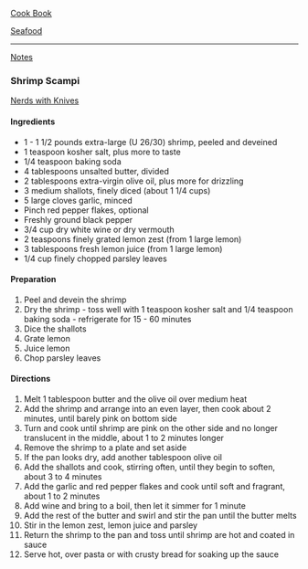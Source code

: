 [Cook Book](https://github.com/vmsmith/CookBook/blob/master/README.md)  

[Seafood](https://github.com/vmsmith/CookBook/blob/master/fish_shellfish.md)    

-----  

[Notes](https://github.com/vmsmith/CookBook/blob/master/notes.md)  

### Shrimp Scampi  
[Nerds with Knives](https://nerdswithknives.com/the-most-delicious-garlic-butter-shrimp-scampi/)  

#### Ingredients  
* 1 - 1 1/2 pounds extra-large (U 26/30) shrimp, peeled and deveined  
* 1 teaspoon kosher salt, plus more to taste  
* 1/4 teaspoon baking soda  
* 4 tablespoons unsalted butter, divided  
* 2 tablespoons extra-virgin olive oil, plus more for drizzling  
* 3 medium shallots, finely diced (about 1 1/4 cups)  
* 5 large cloves garlic, minced  
* Pinch red pepper flakes, optional  
* Freshly ground black pepper  
* 3/4 cup dry white wine or dry vermouth  
* 2 teaspoons finely grated lemon zest (from 1 large lemon)  
* 3 tablespoons fresh lemon juice (from 1 large lemon)  
* 1/4 cup finely chopped parsley leaves  

#### Preparation  
1. Peel and devein the shrimp  
2. Dry the shrimp - toss well with 1 teaspoon kosher salt and 1/4 teaspoon baking soda - refrigerate for 15 - 60 minutes  
3. Dice the shallots  
4. Grate lemon  
5. Juice lemon  
6. Chop parsley leaves

#### Directions
1. Melt 1 tablespoon butter and the olive oil over medium heat   
2. Add the shrimp and arrange into an even layer, then cook about 2 minutes, until barely pink on bottom side  
3. Turn and cook until shrimp are pink on the other side and no longer translucent in the middle, about 1 to 2 minutes longer  
4. Remove the shrimp to a plate and set aside 
5. If the pan looks dry, add another tablespoon olive oil  
6. Add the shallots and cook, stirring often, until they begin to soften, about 3 to 4 minutes  
7. Add the garlic and red pepper flakes and cook until soft and fragrant, about 1 to 2 minutes   
8. Add wine and bring to a boil, then let it simmer for 1 minute  
9. Add the rest of the butter and swirl and stir the pan until the butter melts  
10. Stir in the lemon zest, lemon juice and parsley  
11. Return the shrimp to the pan and toss until shrimp are hot and coated in sauce  
12. Serve hot, over pasta or with crusty bread for soaking up the sauce  


